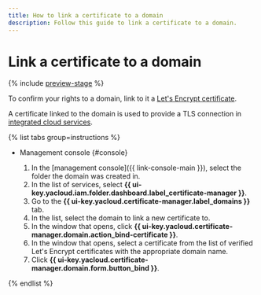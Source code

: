 ```yaml
---
title: How to link a certificate to a domain
description: Follow this guide to link a certificate to a domain.
---
```


# Link a certificate to a domain

{% include [preview-stage](../../../_includes/certificate-manager/preview-stage.md) %}

To confirm your rights to a domain, link to it a [Let's Encrypt certificate](../../concepts/managed-certificate.md).

A certificate linked to the domain is used to provide a TLS connection in [integrated cloud services](../../concepts/domains/services.md).

{% list tabs group=instructions %}

- Management console {#console}

    1. In the [management console]({{ link-console-main }}), select the folder the domain was created in.
    1. In the list of services, select **{{ ui-key.yacloud.iam.folder.dashboard.label_certificate-manager }}**.
    1. Go to the **{{ ui-key.yacloud.certificate-manager.label_domains }}** tab.
    1. In the list, select the domain to link a new certificate to.
    1. In the window that opens, click **{{ ui-key.yacloud.certificate-manager.domain.action_bind-certificate }}**.
    1. In the window that opens, select a certificate from the list of verified Let's Encrypt certificates with the appropriate domain name.
    1. Click **{{ ui-key.yacloud.certificate-manager.domain.form.button_bind }}**.

{% endlist %}